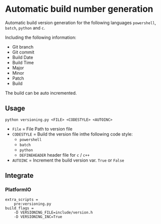 # Automatic build number generation
Automatic build version generation for the following languages `powershell`, `batch`, `python` and `c`.


Including the following information: 

* Git branch
* Git commit
* Build Date
* Build Time
* Major
* Minor
* Patch
* Build

The build can be auto incremented. 

## Usage
```
python versioning.py <FILE> <CODESTYLE> <AUTOINC>
```

* `File` = File Path to version file
* `CODESTYLE` = Build the version file inthe following code style:
  * `powershell`
  * `batch`
  * `python`
  * `DEFINEHEADER` header file for `c` / `c++`  
* `AUTOINC` = Increment the build version var. `True` or `False`

## Integrate

### PlatformIO

```
extra_scripts = 
    pre:versioning.py
build_flags = 
    -D VERSIONING_FILE=include/version.h
    -D VERSIONING_INC=True
```
